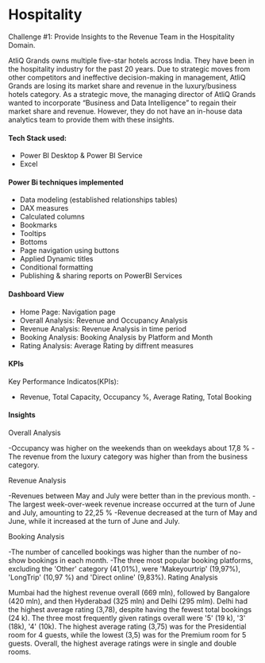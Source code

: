 # Hospitality

Challenge #1: Provide Insights to the Revenue Team in the Hospitality Domain.

AtliQ Grands owns multiple five-star hotels across India. They have been in the hospitality industry for the past 20 years. Due to strategic moves from other competitors and ineffective decision-making in management, AtliQ Grands are losing its market share and revenue in the luxury/business hotels category. As a strategic move, the managing director of AtliQ Grands wanted to incorporate “Business and Data Intelligence” to regain their market share and revenue. However, they do not have an in-house data analytics team to provide them with these insights.
#### Tech Stack used:

- Power BI Desktop & Power BI Service
- Excel


#### Power Bi techniques implemented

- Data modeling (established relationships tables)
- DAX measures
- Calculated columns
- Bookmarks
- Tooltips
- Bottoms
- Page navigation using buttons
- Applied Dynamic titles
- Conditional formatting 
- Publishing & sharing reports on PowerBI Services
#### Dashboard View

- Home Page: Navigation page
- Overall Analysis: Revenue and  Occupancy Analysis  
- Revenue Analysis: Revenue Analysis in time period 
- Booking Analysis: Booking Analysis by Platform and Month
- Rating Analysis: Average Rating by diffrent measures

#### KPIs
Key Performance Indicatos(KPIs):


- Revenue, Total Capacity, Occupancy %, Average Rating, Total Booking

#### Insights
Overall Analysis

-Occupancy was higher on the weekends than on weekdays about 17,8 %
-The revenue from the luxury category was higher than from the business category.

Revenue Analysis

-Revenues between May and July were better than in the previous month.
-The largest week-over-week revenue increase occurred at the turn of June and July, amounting to 22,25 %
-Revenue decreased at the turn of May and June, while it increased at the turn of June and July.

Booking Analysis

-The number of cancelled bookings was higher than the number of no-show bookings in each month.
-The three most popular booking platforms, excluding the 'Other' category (41,01%), were 'Makeyourtrip' (19,97%), 'LongTrip' (10,97 %) and 'Direct online' (9,83%).
Rating Analysis

Mumbai had the highest revenue overall (669 mln), followed by Bangalore (420 mln), and then Hyderabad (325 mln) and Delhi (295 mlm).
Delhi had the highest average rating (3,78), despite having the fewest total bookings (24 k).
The three most frequently given ratings overall were '5' (19 k), '3' (18k), '4' (10k).
The highest average rating (3,75) was for the Presidential room for 4 guests, while the lowest (3,5) was for the Premium room for 5 guests. Overall, the highest average ratings were in single and double rooms.
